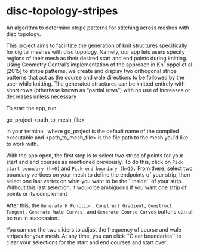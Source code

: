 # disc-topology-stripes
An algorithm to determine stripe patterns for stitching across meshes with disc topology.


 This project aims to facilitate the generation of knit structures specifically for digital meshes with disc topology. Namely, our app lets
users specify regions of their mesh as their desired start and end points during knitting. Using Geometry Central’s implementation of the approach in Kn¨oppel et al. [2015] to stripe patterns, we create and display two orthogonal stripe patterns that act as the course and wale directions to be followed by the user while knitting. The generated structures can be knitted entirely with short rows (otheriwse known as “partial rows”) with no use of increases or decreases unless necessary

To start the app, run:

gc\_project <path\_to\_mesh\_file>



in your terminal, where gc\_project is the default name of the compiled executable and <path\_to\_mesh\_file> is the file path to the mesh you'd like to work with.

With the app open, the first step is to select two strips of points for your start and end courses as mentioned previously. To do this, click on ``Pick start boundary (h=0)`` and ``Pick end boundary (h=1).`` From there, select two boundary vertices on your mesh to define the endpoints of your strip, then select one last vertex on what you want to be the ``inside'' of your strip. Without this last selection, it would be ambiguous if you want one strip of points or its complement



After this, the ``Generate H Function,`` ``Construct Gradient,`` ``Construct Tangent,`` ``Generate Wale Curves,`` and ``Generate Course Curves`` buttons can all be run in succession.

You can use the two sliders to adjust the frequency of course and wale stripes for your mesh. At any time, you can click ``Clear boundaries'' to clear your selections for the start and end courses and start over.
